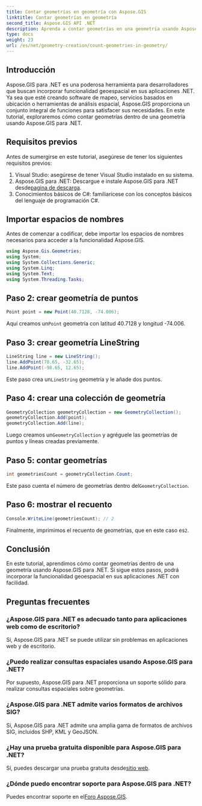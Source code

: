 ```yaml
---
title: Contar geometrías en geometría con Aspose.GIS
linktitle: Contar geometrías en geometría
second_title: Aspose.GIS API .NET
description: Aprenda a contar geometrías en una geometría usando Aspose.GIS para .NET. Tutorial paso a paso con ejemplos de código para desarrolladores.
type: docs
weight: 23
url: /es/net/geometry-creation/count-geometries-in-geometry/
---
```

## Introducción
Aspose.GIS para .NET es una poderosa herramienta para desarrolladores que buscan incorporar funcionalidad geoespacial en sus aplicaciones .NET. Ya sea que esté creando software de mapeo, servicios basados en ubicación o herramientas de análisis espacial, Aspose.GIS proporciona un conjunto integral de funciones para satisfacer sus necesidades. En este tutorial, exploraremos cómo contar geometrías dentro de una geometría usando Aspose.GIS para .NET.
## Requisitos previos
Antes de sumergirse en este tutorial, asegúrese de tener los siguientes requisitos previos:
1. Visual Studio: asegúrese de tener Visual Studio instalado en su sistema.
2. Aspose.GIS para .NET: Descargue e instale Aspose.GIS para .NET desde[pagina de descarga](https://releases.aspose.com/gis/net/).
3. Conocimientos básicos de C#: familiarícese con los conceptos básicos del lenguaje de programación C#.

## Importar espacios de nombres
Antes de comenzar a codificar, debe importar los espacios de nombres necesarios para acceder a la funcionalidad Aspose.GIS.

```csharp
using Aspose.Gis.Geometries;
using System;
using System.Collections.Generic;
using System.Linq;
using System.Text;
using System.Threading.Tasks;
```

## Paso 2: crear geometría de puntos
```csharp
Point point = new Point(40.7128, -74.006);
```
 Aquí creamos un`Point` geometría con latitud 40.7128 y longitud -74.006.
## Paso 3: crear geometría LineString
```csharp
LineString line = new LineString();
line.AddPoint(78.65, -32.65);
line.AddPoint(-98.65, 12.65);
```
 Este paso crea un`LineString` geometría y le añade dos puntos.
## Paso 4: crear una colección de geometría
```csharp
GeometryCollection geometryCollection = new GeometryCollection();
geometryCollection.Add(point);
geometryCollection.Add(line);
```
 Luego creamos un`GeometryCollection` y agréguele las geometrías de puntos y líneas creadas previamente.
## Paso 5: contar geometrías
```csharp
int geometriesCount = geometryCollection.Count;
```
 Este paso cuenta el número de geometrías dentro del`GeometryCollection`.
## Paso 6: mostrar el recuento
```csharp
Console.WriteLine(geometriesCount); // 2
```
 Finalmente, imprimimos el recuento de geometrías, que en este caso es`2`.

## Conclusión
En este tutorial, aprendimos cómo contar geometrías dentro de una geometría usando Aspose.GIS para .NET. Si sigue estos pasos, podrá incorporar la funcionalidad geoespacial en sus aplicaciones .NET con facilidad.
## Preguntas frecuentes
### ¿Aspose.GIS para .NET es adecuado tanto para aplicaciones web como de escritorio?
Sí, Aspose.GIS para .NET se puede utilizar sin problemas en aplicaciones web y de escritorio.
### ¿Puedo realizar consultas espaciales usando Aspose.GIS para .NET?
Por supuesto, Aspose.GIS para .NET proporciona un soporte sólido para realizar consultas espaciales sobre geometrías.
### ¿Aspose.GIS para .NET admite varios formatos de archivos SIG?
Sí, Aspose.GIS para .NET admite una amplia gama de formatos de archivos SIG, incluidos SHP, KML y GeoJSON.
### ¿Hay una prueba gratuita disponible para Aspose.GIS para .NET?
 Sí, puedes descargar una prueba gratuita desde[sitio web](https://releases.aspose.com/).
### ¿Dónde puedo encontrar soporte para Aspose.GIS para .NET?
 Puedes encontrar soporte en el[Foro Aspose.GIS](https://forum.aspose.com/c/gis/33).